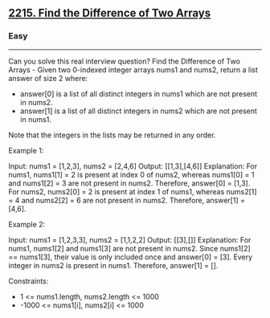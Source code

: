 <h2><a href="https://leetcode.com/problems/find-the-difference-of-two-arrays/">2215. Find the Difference of Two Arrays</a></h2><h3>Easy</h3><hr>Can you solve this real interview question? Find the Difference of Two Arrays - Given two 0-indexed integer arrays nums1 and nums2, return a list answer of size 2 where:

- answer[0] is a list of all distinct integers in nums1 which are not present in nums2.
- answer[1] is a list of all distinct integers in nums2 which are not present in nums1.

Note that the integers in the lists may be returned in any order.



Example 1:

Input: nums1 = [1,2,3], nums2 = [2,4,6]
Output: [[1,3],[4,6]]
Explanation:
For nums1, nums1[1] = 2 is present at index 0 of nums2, whereas nums1[0] = 1 and nums1[2] = 3 are not present in nums2. Therefore, answer[0] = [1,3].
For nums2, nums2[0] = 2 is present at index 1 of nums1, whereas nums2[1] = 4 and nums2[2] = 6 are not present in nums2. Therefore, answer[1] = [4,6].

Example 2:

Input: nums1 = [1,2,3,3], nums2 = [1,1,2,2]
Output: [[3],[]]
Explanation:
For nums1, nums1[2] and nums1[3] are not present in nums2. Since nums1[2] == nums1[3], their value is only included once and answer[0] = [3].
Every integer in nums2 is present in nums1. Therefore, answer[1] = [].



Constraints:

- 1 <= nums1.length, nums2.length <= 1000
- -1000 <= nums1[i], nums2[i] <= 1000
